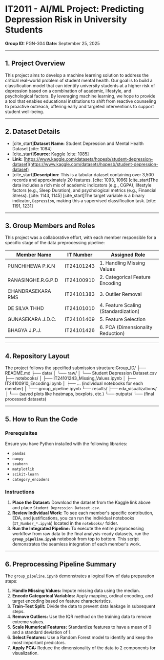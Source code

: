 # IT2011 - AI/ML Project: Predicting Depression Risk in University Students

**Group ID:** PGN-304
**Date:** September 25, 2025

---

## 1. Project Overview

This project aims to develop a machine learning solution to address the critical real-world problem of student mental health. Our goal is to build a classification model that can identify university students at a higher risk of depression based on a combination of academic, lifestyle, and psychological factors. By leveraging machine learning, we hope to provide a tool that enables educational institutions to shift from reactive counseling to proactive outreach, offering early and targeted interventions to support student well-being.

---

## 2. Dataset Details

- [cite_start]**Dataset Name:** Student Depression and Mental Health Dataset [cite: 1084]
- [cite_start]**Source:** Kaggle [cite: 1085]
- **Link:** [https://www.kaggle.com/datasets/hopesb/student-depression-dataset](https://www.kaggle.com/datasets/hopesb/student-depression-dataset)
- [cite_start]**Description:** This is a tabular dataset containing over 3,500 records and approximately 20 features. [cite: 1093, 1096] [cite_start]The data includes a rich mix of academic indicators (e.g., CGPA), lifestyle factors (e.g., Sleep Duration), and psychological metrics (e.g., Financial Stress). [cite: 1143, 1145] [cite_start]The target variable is a binary indicator, `Depression`, making this a supervised classification task. [cite: 1191, 1231]

---

## 3. Group Members and Roles

This project was a collaborative effort, with each member responsible for a specific stage of the data preprocessing pipeline:

| Member Name              | IT Number    | Assigned Role                      |
| ------------------------ | ------------ | ---------------------------------- |
| PUNCHIHEWA P.K.N         | IT24101243   | 1. Handling Missing Values         |
| RANASINGHE.R.G.P.D       | IT24100910   | 2. Categorical Feature Encoding    |
| CHANDRASEKARA RMS        | IT24101383   | 3. Outlier Removal                 |
| DE SILVA THHD            | IT24101010   | 4. Feature Scaling (Standardization) |
| GUNASEKARA J.D.C.        | IT24101409   | 5. Feature Selection               |
| BHAGYA J.P.J.            | IT24101426   | 6. PCA (Dimensionality Reduction)  |

---

## 4. Repository Layout

The project follows the specified submission structure:Group_ID/
├── README.md
├── data/
│   └── raw/
│       └── Student Depression Dataset.csv
├── notebooks/
│   ├── IT24101243_Missing_Values.ipynb
│   ├── IT24100910_Encoding.ipynb
│   ├── ... (individual notebooks for each member)
│   └── group_pipeline.ipynb
└── results/
├── eda_visualizations/
│   └── (saved plots like heatmaps, boxplots, etc.)
└── outputs/
└── (final processed datasets)

---

## 5. How to Run the Code

### Prerequisites
Ensure you have Python installed with the following libraries:
- `pandas`
- `numpy`
- `seaborn`
- `matplotlib`
- `scikit-learn`
- `category_encoders`

### Instructions
1.  **Place the Dataset:** Download the dataset from the Kaggle link above and place `Student Depression Dataset.csv`.
2.  **Review Individual Work:** To see each member's specific contribution, EDA, and justifications, you can run the individual notebooks (`IT_Number_*.ipynb`) located in the `notebooks/` folder.
3.  **Run the Integrated Pipeline:** To execute the entire preprocessing workflow from raw data to the final analysis-ready datasets, run the **`group_pipeline.ipynb`** notebook from top to bottom. This script demonstrates the seamless integration of each member's work.

---

## 6. Preprocessing Pipeline Summary

The `group_pipeline.ipynb` demonstrates a logical flow of data preparation steps:

1.  **Handle Missing Values:** Impute missing data using the median.
2.  **Encode Categorical Variables:** Apply mapping, ordinal encoding, and target encoding based on feature characteristics.
3.  **Train-Test Split:** Divide the data to prevent data leakage in subsequent steps.
4.  **Remove Outliers:** Use the IQR method on the training data to remove extreme values.
5.  **Scale Numerical Features:** Standardize features to have a mean of 0 and a standard deviation of 1.
6.  **Select Features:** Use a Random Forest model to identify and keep the most important predictors.
7.  **Apply PCA:** Reduce the dimensionality of the data to 2 components for visualization.
